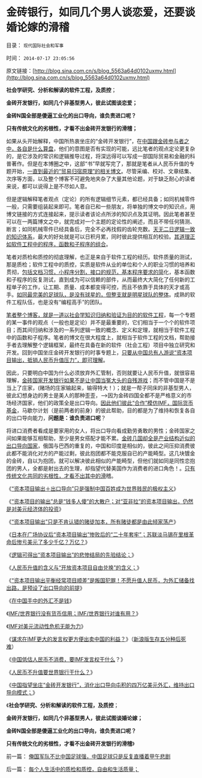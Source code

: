 # 金砖银行，如同几个男人谈恋爱，还要谈婚论嫁的滑稽

目录： `现代国际社会和军事` 

时间： `2014-07-17 23:05:56` 

原文链接：[http://blog.sina.com.cn/s/blog_5563a64d0102uxmv.html](http://blog.sina.com.cn/s/blog_5563a64d0102uxmv.html)

**社会学研究、分析和解读的软件工程，及质控**；

**金砖开发银行，如同几个非基型男人，彼此试图谈恋爱；**

**金砖N国全部是傻逼工业化的出口导向，谁负责进口呢？**

**只有传统文化的劣根性，才看不出金砖开发银行的滑稽；**

如果从头开始解释，中国所热衷坐庄的“金砖开发银行”，在[中国跟金砖参与者之中，各自是什么算盘](../../../2012/9/15/日本滞胀，98金融风暴，次贷危机，欧债危机都只是小插曲.md)，他们的意图是否有实现的可能，远比笔者的观点定论更复杂的，是它涉及的常识和逻辑推导过程，将深远得可以写成一部国际贸易和金融的科普著作。但是在本博圈之中，这部“书”早就写完了，那就是笔者从人民币升值的专题开始，[一直到最近的“贸易归宿原理”的相关博文](../../../2014/4/26/贸易归宿原理解释中国经济的增长，停滞，衰退，白日梦.md)。尽管采编、校对、文章结集、次序等方面，以及整个博客不可避免地夹杂了大量其他论题，对于缺乏耐心的读者来说，都可以说得上是不尽如人意。

但是逻辑解释笔者观点（定论）的所有逻辑细节元素，都已经具备；如同机械零件一般，只需要组装起来即可。笔者自已和一些朋友，将单独的博文中的知识点，用博文链接的方式连接起来，提示读者该论点所涉的知识点及其证明。因此笔者甚至可以在一两篇博文之中，就完成对一个主题的定论性的阐述，而且不带任何猜测、断言；如同机械零件已经具备后，完全不必再找假的齿轮充数。[天无二日逻辑一致的知识体系](../../../2011/5/28/科学必要条件，单一逻辑规则.md)，最大的好处就是可以日积月累，同时彼此提供相互的校验。[其道理正如软件工程中的程序，函数和子程序的组合](../../../2012/3/14/面向对象的“科学发展观”.md)。

笔者对质检和质控的彻底理解，也正是来自于软件工程的经历。软件质量的测试，那是质检；软件工程中的质控，实质是软件从业的单位和个人的职业习惯的培养和贯彻，[包括文档习惯，小程序分割，接口的规范，基本程序要求的简](../../../2013/4/28/软件工程中的分析文档，伪代码，在社会科学中的应用；.md)化，基本函数和子程序的反复测试，直到成为可以信赖的部件，从而最终大大简化了任何新的工程单子的工作，让工期、质量、成本都变得可控，而且不依靠于具体的天才或高手。[如同最完美的足球队，是没有球星的，但整支就是明星球队的整体](../../../2010/7/5/德国是工业化足球；德国永远不是美国的对手.md)。成熟的软件工程队伍，也是没有“编程高手”的团队。

[笔者整个博客，就是一道以社会学知识归纳和验证为目的的软件工程](../../../2009/5/4/使用Aorasms的角色分析社会经济流程.md)，每一个专题的某一事件的观点（一般也是定论）并不是最重要的，它们相当于一个个的软件项目；而其间归纳和涉及的一系列逻辑一致的概念、定义和定理，就相当于软件工程中的函数和子程序。笔者的博文在很大程度上，就相当于软件工程的文档，帮助接手者去理解整个逻辑框架，最终在具备在新的软件（社会工程）项目中独立研究和开发。回到中国坐庄金砖开发银行的时事专题上，[只要从中国总有人游说“资本项目输出，抵销人民币升值压力”，即可理解](../../../2012/2/22/“资本项目输出平衡经常项目顺差”是叛国犯罪！.md)。

因此，只要明白中国为什么必须放弃外汇管制，否则就要让人民币升值，就很容易理解，[金砖国家开发银行如果不是让中国当冤大头的自残游戏](../../../2014/7/16/金砖开发银行，只是俺国热衷自残，助人为乐的偏好.md)；而不管中国是不是当上了庄家，(赌场的庄家输起来，输得特大！）；就是一帮子同床的非基型男人，彼此幻想身边的男士是美人的那种歪歪，——>因为金砖四国全都不是严格意义的市场经济国家，他们的政策全是出口导向。[因此他们彼此“合作”模仿IMF，国际货币基金](../../../2010/4/24/人民币不升值要世界银行干什么？.md)，马歇尔计划（是前两者的前身）的彼此帮助，目的都是为了维持和恢复各自的出口导向能力，**问题是：谁负责进口呢**？

将进口消费者看成是要家用的女人，将出口导向看成勤劳勇敢的男性；金砖国家之间如果能够互相帮助，至少是男女搭配才能不累。[金砖几国却全是产业结构近似的出口导向国家](../../../2012/1/22/工业化是市场经济宁静致远的结果,“傻逼工业化”不是工业化.md)，俄国与巴西的重复的，中国和印度是相似的，彼此之间压抑消费彼此都不能消化对方的产能过剩，彼此抱团都不能克服自已的产能畸型。这几块镀金的金砖，自以为抱团，就可以解决彼此相似的产能畸型，但他们就如同是同性恋抱团的男人，全都是射出去的生理，却指望代替美国作为消费者的进口角色！。[只有传统文化共同的劣根性，才看不出其中的滑](../../../2012/1/22/后进国家普遍性的信仰“傻逼工业化”.md)稽。

《[“资本项目输出＋出口导向”只是强制中国百姓成为世界贱民的极权主义](../../../2014/2/24/美国人投资全世界与中国的“资本项目输出”的根本不同.md)》

《[“资本项目的输出”总是“钱多人傻”的大散户；对“亚非拉”的资本项目输出，仍然是对美元经济体的投资](../../../2014/2/18/向亚非拉的“资本项目输出”也是“钱多人傻”的大散户.md)》

《[“资本项目输出”只是不肯认错的赌徒加本，所有赌徒都是由此倾家荡产](../../../2014/2/17/“资本项目输出”只是不肯认错的赌徒加本.md)》

《[日本在广场协议后“资本项目输出”惨败后的“二十年套牢”；苏联淡马锡在里根革命后惨亏美元了多少千亿？万亿？](../../../2014/2/4/保值只是凯恩斯主义时期的货币现象，蒋介石，日本和苏联的亏损.md)》

《[逻辑可得出“资本项目输出”的悲惨结局的先验结论；](../../../2014/2/1/逻辑可得出“资本项目输出”的悲惨结局的先验结论.md)》

《[人民币升值的含义与“开放资本项目自由兑换”的含义；](../../../2012/2/25/金融垄断外汇管制中的交易成本和黑市的能耐.md)》

《[“资本项目输出平衡经常项目顺差”是叛国犯罪！不愿升值人民币，为外汇储备找出路，是预设了出口导向的前提](../../../2012/2/22/“资本项目输出平衡经常项目顺差”是叛国犯罪！.md)》

《[在中国手中的外汇不是钱](../../../2008/7/17/在中国手中的外汇不是钱.md)》

《[IMF/世界银行没有货币信用；IMF/世界银行对谁有用？](../../../2011/11/29/征服高卢，普法战争，清朝赔款和欧洲的债务危机.md)》

《[IMF对美元流动性危机无能为力](../../../2009/7/4/IMF不能挽救中国屯积美元的经济危机.md)》

《[谋求在IMF更大的发言权更方便出卖中国的利益？](http://hi.baidu.com/darthchn/blog/item/b770b8e82aa4a136b90e2d74.html)》（[新浪版生存五分种后死难](http://hi.baidu.com/darthchn/blog/item/b770b8e82aa4a136b90e2d74.html)）

《[中国低估人民币不消费，要IMF发言权干什么](../../../2010/4/24/低估人民币不消费，要IMF发言权干什么？.md)？》

《[人民币不升值要世界银行干什么？](../../../2010/4/24/人民币不升值要世界银行干什么？.md)》

《[中国指望坐庄“金砖开发银行”，消化出口导向屯积的四万亿美元外汇，维持出口导向模式；](../../../2014/7/16/金砖开发银行，只是俺国热衷自残，助人为乐的偏好.md)》

《**社会学研究、分析和解读的软件工程，及质控**；

**金砖开发银行，如同几个非基型男人，彼此试图谈婚论嫁；**

**金砖N国全部是傻逼工业化的出口导向，谁负责进口呢？**

**只有传统文化的劣根性，才看不出金砖开发银行的滑稽**》

前一篇： [俺国军队不比中国足球强，中国足球只是反复直播着甲午悲剧](../../../2014/7/19/俺国军队不比中国足球强，中国足球只是反复直播着甲午悲剧.md)

后一篇： [每个人生活中的质检和质控，自由和生活质量；](../../../2014/7/16/每个人生活中的质检和质控，自由和生活质量；.md)

